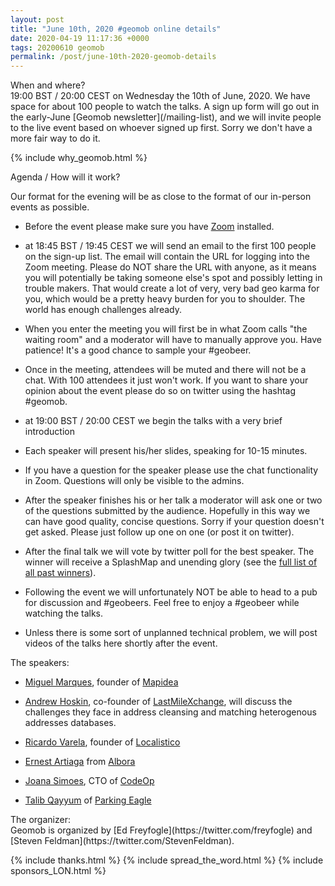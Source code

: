 ```yaml
--- 
layout: post
title: "June 10th, 2020 #geomob online details"
date: 2020-04-19 11:17:36 +0000
tags: 20200610 geomob
permalink: /post/june-10th-2020-geomob-details
---
```


<div class="heading">When and where?</div>
19:00 BST / 20:00 CEST on Wednesday the 10th of June, 2020.
We have space for about 100 people to watch
the talks. A sign up form will go out in the early-June [Geomob newsletter](/mailing-list), and we will invite people to the live event
based on whoever signed up first. Sorry we don't have a more fair way to do it. 

{% include why_geomob.html %}

<div class="heading">Agenda / How will it work?</div>

Our format for the evening will be as close to the format of our in-person
events as possible.

* Before the event please make sure you have [Zoom](https://zoom.us/) installed.

* at 18:45 BST / 19:45 CEST we will send an email to the first 100 people on
the sign-up list. The email will contain the URL for logging into the Zoom
meeting. Please do NOT share the URL with anyone, as it means you will
potentially be taking someone else's spot and possibly letting in trouble
makers. That would create a lot of very, very bad geo karma for you, which
would be a pretty heavy burden for you to shoulder. The world has enough
challenges already. 

* When you enter the meeting you will first be in what Zoom calls "the waiting 
room" and a moderator will have to manually approve you. Have patience!
It's a good chance to sample your #geobeer.

* Once in the meeting, attendees will be muted and there will not be a chat.
With 100 attendees it just won't work. If you want to share your opinion
about the event please do so on twitter using the hashtag #geomob.

* at 19:00 BST / 20:00 CEST we begin the talks with a very brief introduction

* Each speaker will present his/her slides, speaking for 10-15 minutes.

* If you have a question for the speaker please use the chat functionality in Zoom.
Questions will only be visible to the admins.

* After the speaker finishes his or her talk a moderator will ask one or two
of the questions submitted by the audience. Hopefully in this way we can have
good quality, concise questions. Sorry if your question doesn't get asked.
Please just follow up one on one (or post it on twitter).

* After the final talk we will vote by twitter poll for the best speaker. The winner will receive a SplashMap and unending glory (see the [full list of all past winners](http://geomobldn.org/past-speakers)). 

* Following the event we will unfortunately NOT be able to head to a pub for
discussion and #geobeers. Feel free to enjoy a #geobeer while watching
the talks. 

* Unless there is some sort of unplanned technical problem, we will post videos of
the talks here shortly after the event.

<div class="heading">The speakers:</div>

* [Miguel Marques](https://www.linkedin.com/in/migmarques/), founder of [Mapidea](https://www.mapidea.com/)

* [Andrew Hoskin](https://www.linkedin.com/in/andrewhoskin/), co-founder of [LastMileXchange](http://www.lastmilexchange.com/), will discuss the challenges they face in address cleansing and matching heterogenous addresses databases.

* [Ricardo Varela](https://twitter.com/phobeo), founder of [Localistico](https://localistico.com/)

* [Ernest Artiaga](https://twitter.com/ernest_artiaga) from [Albora](https://albora.io/)

* [Joana Simoes](https://twitter.com/doublebyte), CTO of [CodeOp](https://codeop.tech/)

* [Talib Qayyum](https://www.linkedin.com/in/talib-qayyum-333a773/) of [Parking Eagle](https://www.parkingeagle.com)

<div class="heading">The organizer:</div>
Geomob is organized by [Ed Freyfogle](https://twitter.com/freyfogle) and
[Steven Feldman](https://twitter.com/StevenFeldman).

{% include thanks.html %}
{% include spread_the_word.html %}
{% include sponsors_LON.html %}

